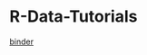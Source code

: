 # R-Data-Tutorials
[binder](https://mybinder.org/v2/gh/nicholas-kotlinski/R-Data-Tutorials/main?urlpath=git-pull%3Frepo%3Dhttps%253A%252F%252Fgithub.com%252Fnicholas-kotlinski%252FR-Data-Tutorials%26urlpath%3Dlab%252Ftree%252FR-Data-Tutorials%252FNSIDC_Data_R.ipynb%26branch%3Dmain)

